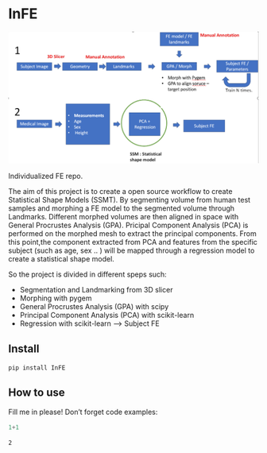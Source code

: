 InFE
================

<!-- WARNING: THIS FILE WAS AUTOGENERATED! DO NOT EDIT! -->

![](images\workflow.png)

Individualized FE repo.

The aim of this project is to create a open source workflow to create
Statistical Shape Models (SSMT). By segmenting volume from human test
samples and morphing a FE model to the segmented volume through
Landmarks. Different morphed volumes are then aligned in space with
General Procrustes Analysis (GPA). Pricipal Component Analysis (PCA) is
performed on the morphed mesh to extract the principal components. From
this point,the component extracted from PCA and features from the
specific subject (such as age, sex .. ) will be mapped through a
regression model to create a statistical shape model.

So the project is divided in different speps such:

- Segmentation and Landmarking from 3D slicer
- Morphing with pygem
- General Procrustes Analysis (GPA) with scipy
- Principal Component Analysis (PCA) with scikit-learn
- Regression with scikit-learn –\> Subject FE

## Install

``` sh
pip install InFE
```

## How to use

Fill me in please! Don’t forget code examples:

``` python
1+1
```

    2
